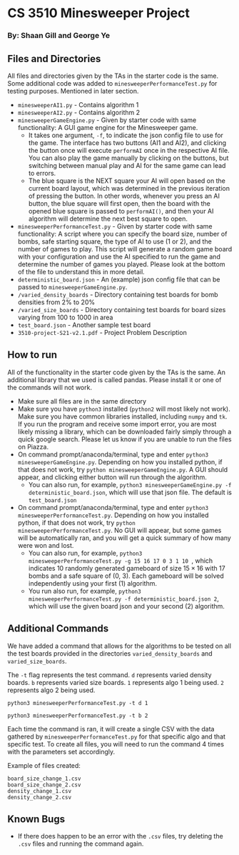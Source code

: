 # CS 3510 Minesweeper Project

### By: Shaan Gill and George Ye

## Files and Directories

All files and directories given by the TAs in the starter code is the same. Some additional code was added to `minesweeperPerformanceTest.py` for testing purposes. Mentioned in later section.

* `minesweeperAI1.py` - Contains algorithm 1
* `minesweeperAI2.py` - Contains algorithm 2
* `minesweeperGameEngine.py` - Given by starter code with same functionality: A GUI game engine for the Minesweeper game.
  * It takes one argument, `-f`, to indicate the json config file to use for the game. The interface has two buttons (AI1 and AI2), and clicking the button once will execute `performAI` once in the respective AI file. You can also play the game manually by clicking on the buttons, but switching between manual play and AI for the same game can lead to errors. 
  * The blue square is the NEXT square your AI will open based on the current board layout, which was determined in the previous iteration of pressing the button. In other words, whenever you press an AI button, the blue square will first open, then the board with the opened blue square is passed to `performAI()`, and then your AI algorithm will determine the next best square to open.
* `minesweeperPerformanceTest.py` - Given by starter code with same functionality: A script where you can specify the board size, number of bombs, safe starting square, the type of AI to use (1 or 2), and the number of games to play. This script will generate a random game board with your configuration and use the AI specified to run the game and determine the number of games you played. Please look at the bottom of the file to understand this in more detail.
* `deterministic_board.json` - An (example) json config file that can be passed to `minesweeperGameEngine.py`.
* `/varied_density_boards` - Directory containing test boards for bomb densities from 2% to 20%
* `/varied_size_boards` - Directory containing test boards for board sizes varying from 100 to 1000 in area
* `test_board.json` - Another sample test board
* `3510-project-S21-v2.1.pdf` - Project Problem Description

## How to run
All of the functionality in the starter code given by the TAs is the same. An additional library that we used is called pandas. Please install it or one of the commands will not work. 

* Make sure all files are in the same directory
* Make sure you have `python3` installed (`python2` will most likely not work). Make sure you have common libraries installed, including `numpy` and `tk`. If you run the program and receive some import error, you are most likely missing a library, which can be downloaded fairly simply through a quick google search. Please let us know if you are unable to run the files on Piazza.
* On command prompt/anaconda/terminal, type and enter `python3 minesweeperGameEngine.py`. Depending on how you installed python, if that does not work, try `python minesweeperGameEngine.py`. A GUI should appear, and clicking either button will run through the algorithm. 
  *  You can also run, for example, `python3 minesweeperGameEngine.py -f deterministic_board.json`, which will use that json file. The default is `test_board.json`
* On command prompt/anaconda/terminal, type and enter `python3 minesweeperPerformanceTest.py`. Depending on how you installed python, if that does not work, try `python minesweeperPerformanceTest.py`. No GUI will appear, but some games will be automatically ran, and you will get a quick summary of how many were won and lost.
  * You can also run, for example, `python3 minesweeperPerformanceTest.py -g 15 16 17 0 3 1 10 `, which indicates 10 randomly generated gameboard of size $15 \times 16$ with 17 bombs and a safe square of (0, 3). Each gameboard will be solved independently using your first (1) algorithm.
  * You run also run, for example, `python3 minesweeperPerformanceTest.py -f deterministic_board.json 2`, which will use the given board json and your second (2) algorithm.  

## Additional Commands

We have added a command that allows for the algorithms to be tested on all the test boards provided in the directories `varied_density_boards` and `varied_size_boards`.

The `-t` flag represents the test command. `d` represents varied density boards. `b` represents varied size boards. `1` represents algo 1 being used. `2` represents algo 2 being used.

```
python3 minesweeperPerformanceTest.py -t d 1
```
```
python3 minesweeperPerformanceTest.py -t b 2
```
Each time the command is ran, it will create a single CSV with the data gathered by `minesweeperPerformanceTest.py` for that specific algo and that specific test. To create all files, you will need to run the command 4 times with the parameters set accordingly.

Example of files created:
```
board_size_change_1.csv
board_size_change_2.csv
density_change_1.csv
density_change_2.csv
```

## Known Bugs

* If there does happen to be an error with the `.csv` files, try deleting the `.csv` files and running the command again.